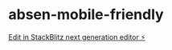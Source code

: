 # absen-mobile-friendly

[Edit in StackBlitz next generation editor ⚡️](https://stackblitz.com/~/github.com/kausarhs/absen-mobile-friendly)